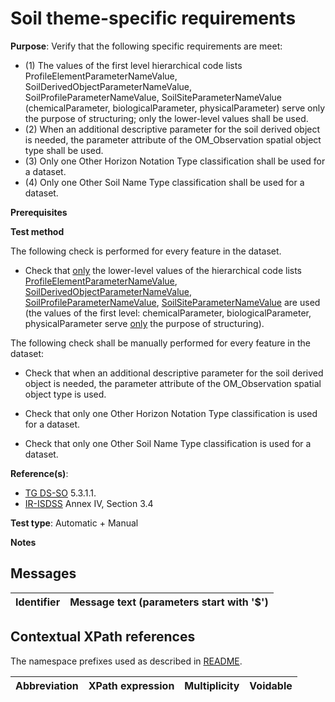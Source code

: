 # Soil theme-specific requirements

**Purpose**: Verify that the following specific requirements are meet:

* (1) The values of the first level hierarchical code lists ProfileElementParameterNameValue, SoilDerivedObjectParameterNameValue, SoilProfileParameterNameValue, SoilSiteParameterNameValue (chemicalParameter, biologicalParameter, physicalParameter) serve only the purpose of structuring; only the lower-level values shall be used.
* (2) When an additional descriptive parameter for the soil derived object is needed, the parameter attribute of the OM_Observation spatial object type shall be used.
* (3) Only one Other Horizon Notation Type classification shall be used for a dataset.
* (4) Only one Other Soil Name Type classification shall be used for a dataset.


**Prerequisites**

**Test method**

The following check is performed for every feature in the dataset.

* Check that <ins>only</ins> the lower-level values of the hierarchical code lists [ProfileElementParameterNameValue](http://inspire.ec.europa.eu/codelist/ProfileElementParameterNameValue), [SoilDerivedObjectParameterNameValue](http://inspire.ec.europa.eu/codelist/SoilDerivedObjectParameterNameValue), [SoilProfileParameterNameValue](http://inspire.ec.europa.eu/codelist/SoilProfileParameterNameValue), [SoilSiteParameterNameValue](http://inspire.ec.europa.eu/codelist/SoilSiteParameterNameValue) are used (the values of the first level: chemicalParameter, biologicalParameter, physicalParameter serve <ins>only</ins> the purpose of structuring).


The following check shall be manually performed for every feature in the dataset:

* Check that when an additional descriptive parameter for the soil derived object is needed, the parameter attribute of the OM_Observation spatial object type is used.

* Check that only one Other Horizon Notation Type classification is used for a dataset.
* Check that only one Other Soil Name Type classification is used for a dataset.


**Reference(s)**: 

* [TG DS-SO](./README.md#ref_TG_DS_SO) 5.3.1.1.
* [IR-ISDSS](./README.md#ref_IR-ISDSS) Annex IV, Section 3.4

**Test type**: Automatic + Manual

**Notes** 


## Messages

Identifier  |  Message text (parameters start with '$')
---------------------------------------------------------- | -------------------------------------------------------------------------

## Contextual XPath references

The namespace prefixes used as described in [README](./README.md#namespaces).

Abbreviation                   |  XPath expression                 |Multiplicity       |Voidable
------------------------------ | --------------------------------- | ------------------|----------
